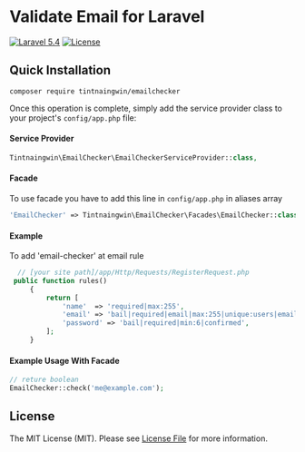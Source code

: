 Validate Email for Laravel
=================
[![Laravel 5.4](https://img.shields.io/badge/Laravel-5.4-orange.svg?style=flat-square)](http://laravel.com)
[![License](http://img.shields.io/badge/license-MIT-brightgreen.svg?style=flat-square)](https://tldrlegal.com/license/mit-license)


Quick Installation
------------------

```
composer require tintnaingwin/emailchecker
```

Once this operation is complete, simply add the service provider class to your project's `config/app.php` file:

#### Service Provider
```php
Tintnaingwin\EmailChecker\EmailCheckerServiceProvider::class,
```

#### Facade
To use facade you have to add this line in `config/app.php` in aliases array
```php
'EmailChecker' => Tintnaingwin\EmailChecker\Facades\EmailChecker::class,
```

#### Example
To add 'email-checker' at email rule
```php
  // [your site path]/app/Http/Requests/RegisterRequest.php
 public function rules()
     {
         return [
             'name'  => 'required|max:255',
             'email' => 'bail|required|email|max:255|unique:users|email_checker',
             'password' => 'bail|required|min:6|confirmed',
         ];
     }
```

#### Example Usage With Facade
 
 ```php
 // reture boolean
 EmailChecker::check('me@example.com');
```


## License

The MIT License (MIT). Please see [License File](https://github.com/tintnaingwinn/email-checker/blob/master/LICENSE.txt) for more information.
